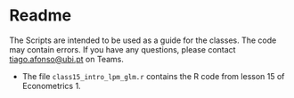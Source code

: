 # Readme

The Scripts are intended to be used as a guide for the classes.
The code may contain errors. If you have any questions, please contact tiago.afonso@ubi.pt on Teams.

- The file `class15_intro_lpm_glm.r` contains the R code from lesson 15 of Econometrics 1. 
